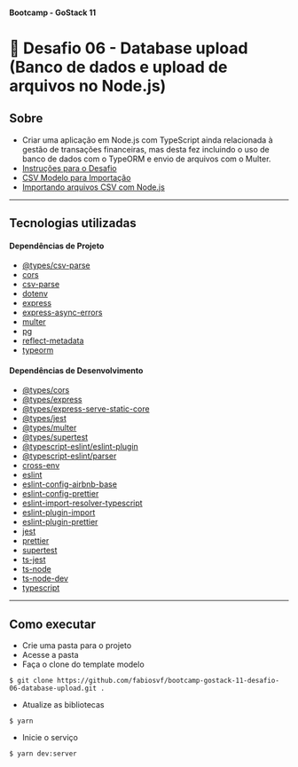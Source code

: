####  Bootcamp - GoStack 11
# 🚀 Desafio 06 - Database upload (Banco de dados e upload de arquivos no Node.js)

## Sobre
- Criar uma aplicação em Node.js com TypeScript ainda relacionada à gestão de transações financeiras, mas desta fez incluindo o uso de banco de dados com o TypeORM e envio de arquivos com o Multer.
- [Instruções para o Desafio](docs/Desafio%2006%20-%20Instru%C3%A7%C3%B5es.pdf)
- [CSV Modelo para Importação](docs/file.csv)
- [Importando arquivos CSV com Node.js](docs/Importando%20arquivos%20CSV%20com%20Node.js.pdf)

---

## Tecnologias utilizadas

#### Dependências de Projeto
- [@types/csv-parse](https://yarnpkg.com/package/@types/csv-parse)
- [cors](https://yarnpkg.com/package/cors)
- [csv-parse](https://yarnpkg.com/package/csv-parse)
- [dotenv](https://yarnpkg.com/package/dotenv)
- [express](https://yarnpkg.com/package/express)
- [express-async-errors](https://yarnpkg.com/package/express-async-errors)
- [multer](https://yarnpkg.com/package/multer)
- [pg](https://yarnpkg.com/package/pg)
- [reflect-metadata](https://yarnpkg.com/package/reflect-metadata)
- [typeorm](https://yarnpkg.com/package/typeorm)

#### Dependências de Desenvolvimento
- [@types/cors](https://yarnpkg.com/package/@types/cors)
- [@types/express](https://yarnpkg.com/package/@types/express)
- [@types/express-serve-static-core](https://yarnpkg.com/package/@types/express-serve-static-core)
- [@types/jest](https://yarnpkg.com/package/@types/jest)
- [@types/multer](https://yarnpkg.com/package/@types/multer)
- [@types/supertest](https://yarnpkg.com/package/@types/supertest)
- [@typescript-eslint/eslint-plugin](https://yarnpkg.com/package/@typescript-eslint/eslint-plugin)
- [@typescript-eslint/parser](https://yarnpkg.com/package/@typescript-eslint/parser)
- [cross-env](https://yarnpkg.com/package/cross-env)
- [eslint](https://yarnpkg.com/package/eslint)
- [eslint-config-airbnb-base](https://yarnpkg.com/package/eslint-config-airbnb-base)
- [eslint-config-prettier](https://yarnpkg.com/package/eslint-config-prettier)
- [eslint-import-resolver-typescript](https://yarnpkg.com/package/eslint-import-resolver-typescript)
- [eslint-plugin-import](https://yarnpkg.com/package/eslint-plugin-import)
- [eslint-plugin-prettier](https://yarnpkg.com/package/eslint-plugin-prettier)
- [jest](https://yarnpkg.com/package/jest)
- [prettier](https://yarnpkg.com/package/prettier)
- [supertest](https://yarnpkg.com/package/supertest)
- [ts-jest](https://yarnpkg.com/package/ts-jest)
- [ts-node](https://yarnpkg.com/package/ts-node)
- [ts-node-dev](https://yarnpkg.com/package/ts-node-dev)
- [typescript](https://yarnpkg.com/package/typescript)

---

## Como executar
- Crie uma pasta para o projeto
- Acesse a pasta
- Faça o clone do template modelo
```
$ git clone https://github.com/fabiosvf/bootcamp-gostack-11-desafio-06-database-upload.git .
```
- Atualize as bibliotecas
```
$ yarn
```
- Inicie o serviço
```
$ yarn dev:server
```
